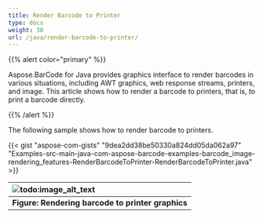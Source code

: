 ```yaml
---
title: Render Barcode to Printer
type: docs
weight: 30
url: /java/render-barcode-to-printer/
---
```


{{% alert color="primary" %}} 

Aspose.BarCode for Java provides graphics interface to render barcodes in various situations, including AWT graphics, web response streams, printers, and image. This article shows how to render a barcode to printers, that is, to print a barcode directly.

{{% /alert %}} 

The following sample shows how to render barcode to printers.

{{< gist "aspose-com-gists" "9dea2dd38be50330a824dd05da062a97" "Examples-src-main-java-com-aspose-barcode-examples-barcode_image-rendering_features-RenderBarcodeToPrinter-RenderBarcodeToPrinter.java" >}}

|![todo:image_alt_text](http://i.imgur.com/z98Ekjw.png)|
| :- |
|**Figure: Rendering barcode to printer graphics**|

